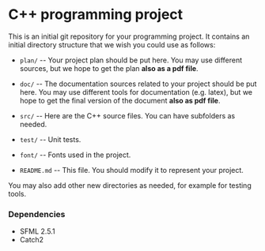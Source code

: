 # C++ programming project

This is an initial git repository for your programming project.
It contains an initial directory structure that we wish you could
use as follows:

  * `plan/` -- Your project plan should be put here. You may use different sources,
    but we hope to get the plan **also as a pdf file**.

  * `doc/` -- The documentation sources related to your project should be put here.
    You may use different tools for documentation (e.g. latex),
    but we hope to get the final version of the document
    **also as pdf file**.

  * `src/` -- Here are the C++ source files. You can have subfolders as needed.

  * `test/` -- Unit tests.

  * `font/` -- Fonts used in the project.

  * `README.md` -- This file. You should modify it to represent your project.

You may also add other new directories as needed, for example
for testing tools.


### Dependencies
- SFML 2.5.1
- Catch2